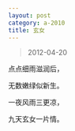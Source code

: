 ```yaml
---
layout: post
category: a-2010
title: 玄女
---
```


> 2012-04-20

点点细雨滋润后，

无数嫩绿似新生。

一夜风雨三更凉，

九天玄女一片情。